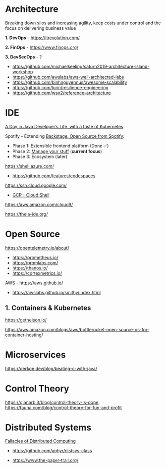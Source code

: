 # Architecture

Breaking down silos and increasing agility, keep costs under control and the focus on delivering business value

**1. DevOps** - https://itrevolution.com/

**2. FinOps** - https://www.finops.org/

**3. DevSecOps** - ?

* https://github.com/michaelkeeling/saturn2019-architecture-island-workshop
* https://github.com/awslabs/aws-well-architected-labs
* https://github.com/binhnguyennus/awesome-scalability
* https://github.com/lorin/resilience-engineering
* https://github.com/wso2/reference-architecture

# IDE

[A Day in Java Developer’s Life, with a taste of Kubernetes](https://github.com/aws-samples/kubernetes-for-java-developers/blob/master/readme.adoc)

Spotify - Extending [Backstage, Open Source from Spotify](https://backstage.io/):
* Phase 1: Extensible frontend platform (Done ✅) 
* Phase 2: [Manage your stuff](https://backstage.io/blog/2020/05/22/phase-2-service-catalog) (**current focus**)
* Phase 3: Ecosystem (later) 

https://shell.azure.com/
  * https://github.com/features/codespaces

https://ssh.cloud.google.com/
  * [GCP - Cloud Shell](https://cloud.google.com/blog/products/gcp/introducing-google-cloud-shels-new-code-editor)

https://aws.amazon.com/cloud9/

https://theia-ide.org/

# Open Source
https://opentelemetry.io/about/
* https://prometheus.io/
* https://promlabs.com/
* https://thanos.io/
* https://cortexmetrics.io/

AWS - https://aws.github.io/
* https://awslabs.github.io/smithy/index.html

## 1. Containers & Kubernetes

https://getnelson.io/

https://aws.amazon.com/blogs/aws/bottlerocket-open-source-os-for-container-hosting/


# Microservices

https://derkoe.dev/blog/beating-c-with-java/

# Control Theory

https://gianarb.it/blog/control-theory-is-dope; https://fauna.com/blog/control-theory-for-fun-and-profit
# Distributed Systems

[Fallacies of Distributed Computing](https://en.wikipedia.org/wiki/Fallacies_of_distributed_computing)

* https://github.com/aphyr/distsys-class

* https://www.the-paper-trail.org/




